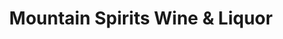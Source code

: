 ---
title: "Mountain Spirits Wine & Liquor"
url: /pagosa-springs/mountain-spirits-wine-and-liquor/
shop: alcohol
---